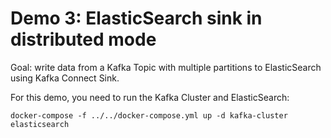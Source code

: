 # Demo 3: ElasticSearch sink in distributed mode

Goal: write data from a Kafka Topic with multiple partitions to ElasticSearch using Kafka Connect Sink.

For this demo, you need to run the Kafka Cluster and ElasticSearch:

```
docker-compose -f ../../docker-compose.yml up -d kafka-cluster elasticsearch
```
